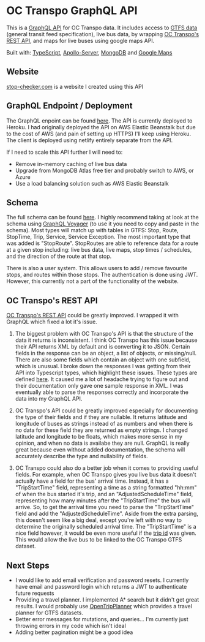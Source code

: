 # OC Transpo GraphQL API

This is a [GraphQL API](https://graphql.org/) for OC Transpo data. It includes access to [GTFS data](https://developers.google.com/transit/gtfs) (general transit feed specification), live bus data, by wrapping [OC Transpo's REST API](https://www.octranspo.com/en/plan-your-trip/travel-tools/developers/dev-doc), and maps for live buses using google maps API.

Built with: 
[TypeScript](https://www.typescriptlang.org/),
[Apollo-Server](https://www.apollographql.com/docs/apollo-server/),
[MongoDB](https://www.mongodb.com/) and
[Google Maps](https://cloud.google.com/maps-platform/maps)

## Website

[stop-checker.com](https://www.stop-checker.com/) is a website I created using this API

## GraphQL Endpoint / Deployment

The GraphQL enpoint can be found [here](https://octranspo-graphql.herokuapp.com/graphql). The API is currently deployed to Heroku. I had originally deployed the API on AWS Elastic Beanstalk but due to the cost of AWS (and pain of setting up HTTPS) I'll keep using Heroku. The client is deployed using netlify entirely separate from the API.

If I need to scale this API further I will need to:

- Remove in-memory caching of live bus data
- Upgrade from MongoDB Atlas free tier and probably switch to AWS, or Azure
- Use a load balancing solution such as AWS Elastic Beanstalk

## Schema

The full schema can be found [here](./src/resolvers/schema.ts).
I highly recommend taking at look at the schema using [GraphQL Voyager](https://apis.guru/graphql-voyager/) (to use it you need to copy and paste in the schema). Most types will match up with tables in GTFS: Stop, Route, StopTime, Trip, Service, Service Exception. The most important type that was added is "StopRoute". StopRoutes are able to reference data for a route at a given stop including: live bus data, live maps, stop times / schedules, and the direction of the route at that stop.

There is also a user system. This allows users to add / remove favourite stops, and routes within those stops. The authentication is done using JWT. However, this currently not a part of the functionality of the website.

## OC Transpo's REST API

[OC Transpo's REST API](https://www.octranspo.com/en/plan-your-trip/travel-tools/developers/dev-doc) could be greatly improved. I wrapped it with GraphQL which fixed a lot it's issue.

1. The biggest problem with OC Transpo's API is that the structure of the data it returns is inconsistent. I think OC Transpo has this issue because their API returns XML by default and is converting it to JSON. Certain fields in the response can be an object, a list of objects, or missing/null. There are also some fields which contain an object with one subfield, which is unusual. I broke down the responses I was getting from their API into Typescript types, which highlight these issues. These types are defined [here](./src/octranspo/types.ts). It caused me a lot of headache trying to figure out and their documentation only gave one sample response in XML. I was eventually able to parse the responses correctly and incorporate the data into my GraphQL API.

2. OC Transpo's API could be greatly improved especially for documenting the type of their fields and if they are nullable. It returns latitude and longitude of buses as strings instead of as numbers and when there is no data for these field they are returned as empty strings. I changed latitude and longitude to be floats, which makes more sense in my opinion, and when no data is availabe they are null. GraphQL is really great because even without added documentation, the schema will accurately describe the type and nullability of fields.

3. OC Transpo could also do a better job when it comes to providing useful fields. For example, when OC Transpo gives you live bus data it doesn't actually have a field for the bus' arrival time. Instead, it has a "TripStartTime" field, representing a time as a string formatted "hh:mm" of when the bus started it's trip, and an "AdjustedScheduleTime" field, representing how many minutes after the "TripStartTime" the bus will arrive. So, to get the arrival time you need to parse the "TripStartTime" field and add the "AdjustedScheduleTime". Aside from the extra parsing, this doesn't seem like a big deal, except you're left with no way to determine the originally scheduled arrival time. The "TripStartTime" is a nice field however, it would be even more useful if the [trip id](https://developers.google.com/transit/gtfs/reference#tripstxt) was given. This would allow the live bus to be linked to the OC Transpo GTFS dataset.

## Next Steps

- I would like to add email verification and password resets. I currently have email and password login which returns a JWT to authenticate future requests
- Providing a travel planner. I implemented A* search but it didn't get great results. I would probably use [OpenTripPlanner](https://github.com/opentripplanner) which provides a travel planner for GTFS datasets.
- Better error messages for mutations, and queries... I'm currently just throwing errors in my code which isn't ideal
- Adding better pagination might be a good idea
